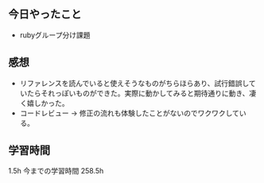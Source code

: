 ## 今日やったこと
- rubyグループ分け課題

## 感想
- リファレンスを読んでいると使えそうなものがちらほらあり、試行錯誤していたらそれっぽいものができた。実際に動かしてみると期待通りに動き、凄く嬉しかった。
- コードレビュー → 修正の流れも体験したことがないのでワクワクしている。

## 学習時間
1.5h 今までの学習時間 258.5h

